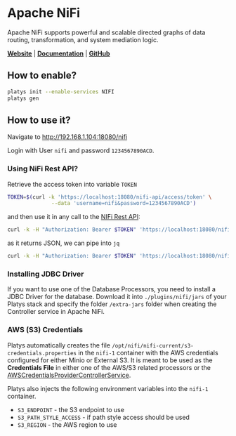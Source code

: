 # Apache NiFi

Apache NiFi supports powerful and scalable directed graphs of data routing, transformation, and system mediation logic.

**[Website](https://nifi.apache.org/)** | **[Documentation](https://nifi.apache.org/docs.html)** | **[GitHub](https://github.com/apache/nifi)**

## How to enable?

```bash
platys init --enable-services NIFI
platys gen
```

## How to use it?

Navigate to <http://192.168.1.104:18080/nifi>

Login with User `nifi` and password `1234567890ACD`.

### Using NiFi Rest API?

Retrieve the access token into variable `TOKEN`

```bash
TOKEN=$(curl -k 'https://localhost:18080/nifi-api/access/token' \
              --data 'username=nifi&password=1234567890ACD')
```

and then use it in any call to the [NIFi Rest API](https://nifi.apache.org/docs/nifi-docs/rest-api/index.html):

```bash
curl -k -H "Authorization: Bearer $TOKEN" 'https://localhost:18080/nifi-api/flow/current-user'  
```

as it returns JSON, we can pipe into `jq`

```bash
curl -k -H "Authorization: Bearer $TOKEN" 'https://localhost:18080/nifi-api/flow/current-user' | jq
```

### Installing JDBC Driver

If you want to use one of the Database Processors, you need to install a JDBC Driver for the database. Download it into `./plugins/nifi/jars` of your Platys stack and specify the folder `/extra-jars` folder when creating the Controller service in Apache NiFi.

### AWS (S3) Credentials

Platys automatically creates the file `/opt/nifi/nifi-current/s3-credentials.properties` in the `nifi-1` container with the AWS credentials configured for either Minio or External S3. It is meant to be used as the **Credentials File** in either one of the AWS/S3 related processors or the [AWSCredentialsProviderControllerService](https://nifi.apache.org/docs/nifi-docs/components/org.apache.nifi/nifi-aws-nar/latest/org.apache.nifi.processors.aws.credentials.provider.service.AWSCredentialsProviderControllerService/index.html).

Platys also injects the following environment variables into the `nifi-1` container.

* `S3_ENDPOINT` - the S3 endpoint to use
* `S3_PATH_STYLE_ACCESS` - if path style access should be used
* `S3_REGION` - the AWS region to use
